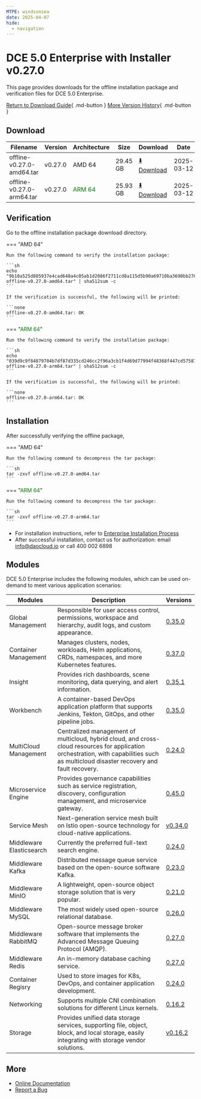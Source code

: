 ```yaml
---
MTPE: windsonsea
date: 2025-04-07
hide:
  - navigation
---
```


# DCE 5.0 Enterprise with Installer v0.27.0

This page provides downloads for the offline installation package and verification files for DCE 5.0 Enterprise.

[Return to Download Guide](../index.md#download-dce-50-enterprise){ .md-button } [More Version History](./dce5-installer-history.md){ .md-button }

## Download

| Filename | Version | Architecture | Size | Download | Date |
| --------- | ------ | ------------ | ---- | -------- | ---- |
| offline-v0.27.0-amd64.tar | v0.27.0 | AMD 64 | 29.45 GB | [:arrow_down: Download](https://qiniu-download-public.daocloud.io/DaoCloud_Enterprise/dce5/offline-v0.27.0-amd64.tar) | 2025-03-12 |
| offline-v0.27.0-arm64.tar | v0.27.0 | <font color="green">ARM 64</font> | 25.93 GB | [:arrow_down: Download](https://qiniu-download-public.daocloud.io/DaoCloud_Enterprise/dce5/offline-v0.27.0-arm64.tar) | 2025-03-12 |

## Verification

Go to the offline installation package download directory.

=== "AMD 64"

    Run the following command to verify the installation package:

    ```sh
    echo "9b10a525d805937e4cad648a4c05ab1d2086f2711cd8a115d5b90a69710ba3690bb276bb49c2c835109e43f35de1c93eb24defb5525f0a1ad72dffbdaf9c0477  offline-v0.27.0-amd64.tar" | sha512sum -c
    ```

    If the verification is successful, the following will be printed:

    ```none
    offline-v0.27.0-amd64.tar: OK
    ```

=== "<font color="green">ARM 64</font>"

    Run the following command to verify the installation package:

    ```sh
    echo "039d9c9f84879704b7df87d335cd246cc2f96a3cb1f4d69d77994f48368f447cd5758724aaf6773c094ec000d38cf70ba8e283b288309ba9f8e9d19f9d37aa3c  offline-v0.27.0-arm64.tar" | sha512sum -c
    ```

    If the verification is successful, the following will be printed:

    ```none
    offline-v0.27.0-arm64.tar: OK
    ```

## Installation

After successfully verifying the offline package,

=== "AMD 64"

    Run the following command to decompress the tar package:

    ```sh
    tar -zxvf offline-v0.27.0-amd64.tar
    ```

=== "<font color="green">ARM 64</font>"

    Run the following command to decompress the tar package:

    ```sh
    tar -zxvf offline-v0.27.0-arm64.tar
    ```

- For installation instructions, refer to [Enterprise Installation Process](../../install/commercial/start-install.md)
- After successful installation, contact us for authorization: email info@daocloud.io or call 400 002 6898

## Modules

DCE 5.0 Enterprise includes the following modules, which can be used on-demand to meet various application scenarios:

| Modules | Description | Versions |
| ------- | ----------- | -------- |
| Global Management | Responsible for user access control, permissions, workspace and hierarchy, audit logs, and custom appearance. | [0.35.0](../../ghippo/intro/release-notes.md#v0350) |
| Container Management | Manages clusters, nodes, workloads, Helm applications, CRDs, namespaces, and more Kubernetes features. | [0.37.0](../../kpanda/intro/release-notes.md#v0370) |
| Insight | Provides rich dashboards, scene monitoring, data querying, and alert information. | [0.35.1](../../insight/intro/release-notes.md#v0351) |
| Workbench | A container-based DevOps application platform that supports Jenkins, Tekton, GitOps, and other pipeline jobs. | [0.35.0](../../amamba/intro/release-notes.md#v0350) |
| MultiCloud Management | Centralized management of multicloud, hybrid cloud, and cross-cloud resources for application orchestration, with capabilities such as multicloud disaster recovery and fault recovery. | [0.24.0](../../kairship/intro/release-notes.md#v0240) |
| Microservice Engine | Provides governance capabilities such as service registration, discovery, configuration management, and microservice gateway. | [0.45.0](../../skoala/intro/release-notes.md#v0450) |
| Service Mesh | Next-generation service mesh built on Istio open-source technology for cloud-native applications. | [v0.34.0](../../mspider/intro/release-notes.md#v0340) |
| Middleware Elasticsearch | Currently the preferred full-text search engine. | [0.24.0](../../middleware/elasticsearch/release-notes.md#v0240) |
| Middleware Kafka | Distributed message queue service based on the open-source software Kafka. | [0.23.0](../../middleware/kafka/release-notes.md#v0230) |
| Middleware MinIO | A lightweight, open-source object storage solution that is very popular. | [0.21.0](../../middleware/minio/release-notes.md#v0210) |
| Middleware MySQL | The most widely used open-source relational database. | [0.26.0](../../middleware/mysql/release-notes.md#v0260) |
| Middleware RabbitMQ | Open-source message broker software that implements the Advanced Message Queuing Protocol (AMQP). | [0.27.0](../../middleware/rabbitmq/release-notes.md#v0270) |
| Middleware Redis | An in-memory database caching service. | [0.27.0](../../middleware/redis/release-notes.md#v0270) |
| Container Regisry | Used to store images for K8s, DevOps, and container application development. | [0.24.0](../../kangaroo/intro/release-notes.md#v0240) |
| Networking | Supports multiple CNI combination solutions for different Linux kernels. | [0.16.2](../../network/intro/release-notes.md#v0162) |
| Storage | Provides unified data storage services, supporting file, object, block, and local storage, easily integrating with storage vendor solutions. | [v0.16.2](../../storage/hwameistor/release-notes.md#v0162) |

## More

- [Online Documentation](../../dce/index.md)
- [Report a Bug](https://github.com/DaoCloud/DaoCloud-docs/issues)
